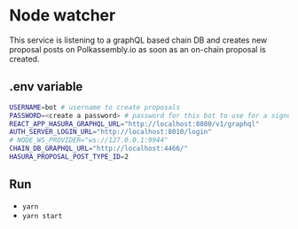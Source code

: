 # Node watcher

This service is listening to a graphQL based chain DB and creates new proposal posts on Polkassembly.io as soon as an on-chain proposal is created.

## .env variable
```bash
USERNAME=bot # username to create proposals
PASSWORD=<create a password> # password for this bot to use for a signup.
REACT_APP_HASURA_GRAPHQL_URL="http://localhost:8080/v1/graphql"
AUTH_SERVER_LOGIN_URL="http://localhost:8010/login"
# NODE_WS_PROVIDER="ws://127.0.0.1:9944"
CHAIN_DB_GRAPHQL_URL="http://localhost:4466/"
HASURA_PROPOSAL_POST_TYPE_ID=2
```
## Run
- `yarn`
- `yarn start`